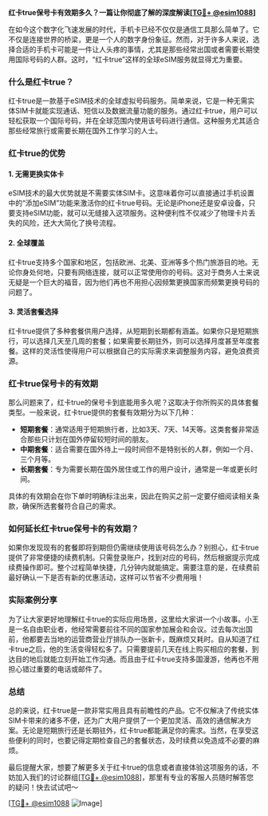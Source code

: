 **红卡true保号卡有效期多久？一篇让你彻底了解的深度解读[[TG💪+ @esim1088](https://t.me/s/esim1088)]**

在如今这个数字化飞速发展的时代，手机卡已经不仅仅是通信工具那么简单了。它不仅是连接世界的桥梁，更是一个人的数字身份象征。然而，对于许多人来说，选择合适的手机卡可能是一件让人头疼的事情，尤其是那些经常出国或者需要长期使用国际号码的人群。这时，“红卡true”这样的全球eSIM服务就显得尤为重要。

### 什么是红卡true？

红卡true是一款基于eSIM技术的全球虚拟号码服务。简单来说，它是一种无需实体SIM卡就能实现通话、短信以及数据流量功能的服务。通过红卡true，用户可以轻松获取一个国际号码，并在全球范围内使用该号码进行通信。这种服务尤其适合那些经常旅行或需要长期在国外工作学习的人士。

### 红卡true的优势

#### 1. **无需更换实体卡**
   eSIM技术的最大优势就是不需要实体SIM卡。这意味着你可以直接通过手机设置中的“添加eSIM”功能来激活你的红卡true号码。无论是iPhone还是安卓设备，只要支持eSIM功能，就可以无缝接入这项服务。这种便利性不仅减少了物理卡片丢失的风险，还大大简化了换号流程。

#### 2. **全球覆盖**
   红卡true支持多个国家和地区，包括欧洲、北美、亚洲等多个热门旅游目的地。无论你身处何地，只要有网络连接，就可以正常使用你的号码。这对于商务人士来说无疑是一个巨大的福音，因为他们再也不用担心因频繁更换国家而频繁更换号码的问题了。

#### 3. **灵活套餐选择**
   红卡true提供了多种套餐供用户选择，从短期到长期都有涵盖。如果你只是短期旅行，可以选择几天至几周的套餐；如果需要长期驻外，则可以选择月度甚至年度套餐。这样的灵活性使得用户可以根据自己的实际需求来调整服务内容，避免浪费资源。

### 红卡true保号卡的有效期

那么问题来了，红卡true的保号卡到底能用多久呢？这取决于你所购买的具体套餐类型。一般来说，红卡true提供的套餐有效期分为以下几种：

- **短期套餐**：通常适用于短期旅行者，比如3天、7天、14天等。这类套餐非常适合那些只计划在国外停留较短时间的朋友。
- **中期套餐**：适合需要在国外待上一段时间但不是特别长的人群，例如一个月、三个月等。
- **长期套餐**：专为需要长期在国外居住或工作的用户设计，通常是一年或更长时间。

具体的有效期会在你下单时明确标注出来，因此在购买之前一定要仔细阅读相关条款，确保所选套餐符合自己的需求。

### 如何延长红卡true保号卡的有效期？

如果你发现现有的套餐即将到期但仍需继续使用该号码怎么办？别担心，红卡true提供了非常便捷的续费机制。只需登录账户，找到对应的号码，然后根据提示完成续费操作即可。整个过程简单快捷，几分钟内就能搞定。需要注意的是，在续费前最好确认一下是否有新的优惠活动，这样可以节省不少费用哦！

### 实际案例分享

为了让大家更好地理解红卡true的实际应用场景，这里给大家讲一个小故事。小王是一名自由职业者，他经常需要前往不同的国家参加展会和会议。过去每次出国前，他都要去当地的运营商营业厅排队办一张新卡，既麻烦又耗时。自从知道了红卡true之后，他的生活变得轻松多了。只需要提前几天在线上购买相应的套餐，到达目的地后就能立刻开始工作沟通。而且由于红卡true支持多国漫游，他再也不用担心错过重要的电话或邮件了。

### 总结

总的来说，红卡true是一款非常实用且具有前瞻性的产品。它不仅解决了传统实体SIM卡带来的诸多不便，还为广大用户提供了一个更加灵活、高效的通信解决方案。无论是短期旅行还是长期驻外，红卡true都能满足你的需求。当然，在享受这些便利的同时，也要记得定期检查自己的套餐状态，及时续费以免造成不必要的麻烦。

最后提醒大家，想要了解更多关于红卡true的信息或者直接体验这项服务的话，不妨加入我们的讨论群组[[TG💪+ @esim1088](https://t.me/s/esim1088)]，那里有专业的客服人员随时解答您的疑问！快去试试吧～

[[TG💪+ @esim1088](https://t.me/s/esim1088) ![Image](https://i.postimg.cc/4NQfJmqS/Snipaste-2025-05-13-00-14-12.png)]